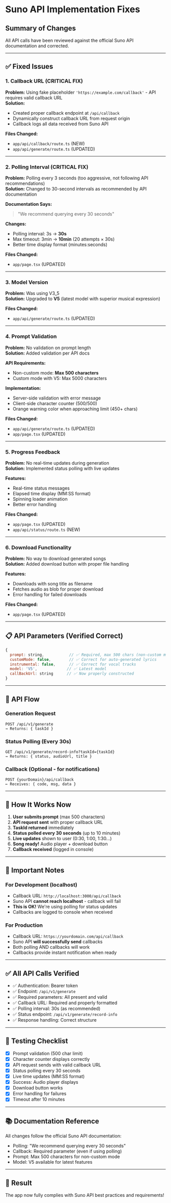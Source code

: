 # Suno API Implementation Fixes

## Summary of Changes

All API calls have been reviewed against the official Suno API documentation and corrected.

---

## ✅ Fixed Issues

### 1. **Callback URL (CRITICAL FIX)**
**Problem:** Using fake placeholder `'https://example.com/callback'` - API requires valid callback URL  
**Solution:** 
- Created proper callback endpoint at `/api/callback`
- Dynamically construct callback URL from request origin
- Callback logs all data received from Suno API

**Files Changed:**
- `app/api/callback/route.ts` (NEW)
- `app/api/generate/route.ts` (UPDATED)

---

### 2. **Polling Interval (CRITICAL FIX)**
**Problem:** Polling every 3 seconds (too aggressive, not following API recommendations)  
**Solution:** Changed to 30-second intervals as recommended by API documentation

**Documentation Says:**
> "We recommend querying every 30 seconds"

**Changes:**
- Polling interval: 3s → **30s**
- Max timeout: 3min → **10min** (20 attempts × 30s)
- Better time display format (minutes:seconds)

**Files Changed:**
- `app/page.tsx` (UPDATED)

---

### 3. **Model Version**
**Problem:** Was using V3_5  
**Solution:** Upgraded to **V5** (latest model with superior musical expression)

**Files Changed:**
- `app/api/generate/route.ts` (UPDATED)

---

### 4. **Prompt Validation**
**Problem:** No validation on prompt length  
**Solution:** Added validation per API docs

**API Requirements:**
- Non-custom mode: **Max 500 characters**
- Custom mode with V5: Max 5000 characters

**Implementation:**
- Server-side validation with error message
- Client-side character counter (500/500)
- Orange warning color when approaching limit (450+ chars)

**Files Changed:**
- `app/api/generate/route.ts` (UPDATED)
- `app/page.tsx` (UPDATED)

---

### 5. **Progress Feedback**
**Problem:** No real-time updates during generation  
**Solution:** Implemented status polling with live updates

**Features:**
- Real-time status messages
- Elapsed time display (MM:SS format)
- Spinning loader animation
- Better error handling

**Files Changed:**
- `app/page.tsx` (UPDATED)
- `app/api/status/route.ts` (NEW)

---

### 6. **Download Functionality**
**Problem:** No way to download generated songs  
**Solution:** Added download button with proper file handling

**Features:**
- Downloads with song title as filename
- Fetches audio as blob for proper download
- Error handling for failed downloads

**Files Changed:**
- `app/page.tsx` (UPDATED)

---

## 📋 API Parameters (Verified Correct)

```javascript
{
  prompt: string,           // ✅ Required, max 500 chars (non-custom mode)
  customMode: false,        // ✅ Correct for auto-generated lyrics
  instrumental: false,      // ✅ Correct for vocal tracks
  model: 'V5',             // ✅ Latest model
  callBackUrl: string      // ✅ Now properly constructed
}
```

---

## 🔄 API Flow

### Generation Request
```
POST /api/v1/generate
→ Returns: { taskId }
```

### Status Polling (Every 30s)
```
GET /api/v1/generate/record-info?taskId={taskId}
→ Returns: { status, audioUrl, title }
```

### Callback (Optional - for notifications)
```
POST {yourDomain}/api/callback
← Receives: { code, msg, data }
```

---

## 🚀 How It Works Now

1. **User submits prompt** (max 500 characters)
2. **API request sent** with proper callback URL
3. **TaskId returned** immediately
4. **Status polled every 30 seconds** (up to 10 minutes)
5. **Live updates** shown to user (0:30, 1:00, 1:30...)
6. **Song ready!** Audio player + download button
7. **Callback received** (logged in console)

---

## 📝 Important Notes

### For Development (localhost)
- Callback URL: `http://localhost:3000/api/callback`
- Suno API **cannot reach localhost** - callback will fail
- **This is OK!** We're using polling for status updates
- Callbacks are logged to console when received

### For Production
- Callback URL: `https://yourdomain.com/api/callback`
- Suno API **will successfully send** callbacks
- Both polling AND callbacks will work
- Callbacks provide instant notification when ready

---

## ✅ All API Calls Verified

- ✅ Authentication: Bearer token
- ✅ Endpoint: `/api/v1/generate`
- ✅ Required parameters: All present and valid
- ✅ Callback URL: Required and properly formatted
- ✅ Polling interval: 30s (as recommended)
- ✅ Status endpoint: `/api/v1/generate/record-info`
- ✅ Response handling: Correct structure

---

## 🧪 Testing Checklist

- [x] Prompt validation (500 char limit)
- [x] Character counter displays correctly
- [x] API request sends with valid callback URL
- [x] Status polling every 30 seconds
- [x] Live time updates (MM:SS format)
- [x] Success: Audio player displays
- [x] Download button works
- [x] Error handling for failures
- [x] Timeout after 10 minutes

---

## 📚 Documentation Reference

All changes follow the official Suno API documentation:
- Polling: "We recommend querying every 30 seconds"
- Callback: Required parameter (even if using polling)
- Prompt: Max 500 characters for non-custom mode
- Model: V5 available for latest features

---

## 🎉 Result

The app now fully complies with Suno API best practices and requirements!
